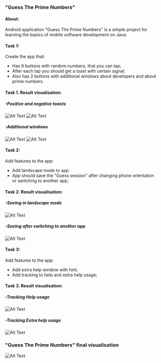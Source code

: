 ### "Guess The Prime Numbers"

#### About:
Android application "Guess The Prime Numbers" is a simple project for learning the basics of mobile software development on Java.

#### Task 1:
Create the app that:
- Has 6 buttons with random numbers, that you can tap;
- After each tap you should get a toast with certain signal;
- Also has 2 buttons with additional windows about developers and about prime numbers.
#### Task 1. Result visualisation:
##### -Positive and negative toasts 
![Alt Text](https://media.giphy.com/media/UkXwXVy62us1TkT2dg/giphy.gif)
![Alt Text](https://media.giphy.com/media/zau90uiGr5g8m9n2NS/giphy.gif)
##### -Additional windows
![Alt Text](https://media.giphy.com/media/wnsvLj4oo4CIhUlZJ6/giphy.gif)
![Alt Text](https://media.giphy.com/media/OupWijKSDoOUXydnKw/giphy.gif)

#### Task 2:
Add features to the app:
- Add landscape mode to app
- App should save the "Guess session" after changing phone orientation or switching to another app;
#### Task 2. Result visualisation:
##### -Saving in landscape mode
![Alt Text](https://media.giphy.com/media/ss21bfPAVmzNzJgQxg/giphy.gif)
##### -Saving after switching to another app
![Alt Text](https://media.giphy.com/media/TDsNFj2pdp5zVpwVFi/giphy.gif)

#### Task 3:
Add features to the app:
- Add extra help window with hint;
- Add tracking to help and extra help usage;
#### Task 3. Result visualisation:
##### -Tracking Help usage
![Alt Text](https://media.giphy.com/media/AcBEwjJcUIaMzX3Kyt/giphy.gif)
##### -Tracking Extra help usage
![Alt Text](https://media.giphy.com/media/faCqSGHkrlxy2sDGIs/giphy.gif)

### "Guess The Prime Numbers" final visualisation
![Alt Text](https://media.giphy.com/media/aQKDlZXNshhJgGdB6U/giphy.gif)
